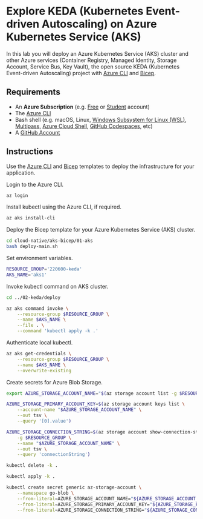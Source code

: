 # Explore KEDA (Kubernetes Event-driven Autoscaling) on Azure Kubernetes Service (AKS)

In this lab you will deploy an Azure Kubernetes Service (AKS) cluster and other Azure services (Container Registry, Managed Identity, Storage Account, Service Bus, Key Vault), the open source KEDA (Kubernetes Event-driven Autoscaling) project with [Azure CLI](https://docs.microsoft.com/en-us/cli/azure/install-azure-cli) and [Bicep](https://docs.microsoft.com/en-us/azure/azure-resource-manager/bicep/overview).

## Requirements

- An **Azure Subscription** (e.g. [Free](https://aka.ms/azure-free-account) or [Student](https://aka.ms/azure-student-account) account)
- The [Azure CLI](https://docs.microsoft.com/en-us/cli/azure/install-azure-cli)
- Bash shell (e.g. macOS, Linux, [Windows Subsystem for Linux (WSL)](https://docs.microsoft.com/en-us/windows/wsl/about), [Multipass](https://multipass.run/), [Azure Cloud Shell](https://docs.microsoft.com/en-us/azure/cloud-shell/quickstart), [GitHub Codespaces](https://github.com/features/codespaces), etc)
- A [GitHub Account](https://github.com)

## Instructions

Use the [Azure CLI](https://docs.microsoft.com/en-us/cli/azure/install-azure-cli) and [Bicep](https://docs.microsoft.com/en-us/azure/azure-resource-manager/bicep/overview) templates to deploy the infrastructure for your application.

Login to the Azure CLI.

```bash
az login
```

Install kubectl using the Azure CLI, if required.

```bash
az aks install-cli
```

Deploy the Bicep template for your Azure Kubernetes Service (AKS) cluster.

```bash
cd cloud-native/aks-bicep/01-aks
bash deploy-main.sh
```

Set environment variables.

```bash
RESOURCE_GROUP='220600-keda'
AKS_NAME='aks1'
```

Invoke kubectl command on AKS cluster.

```bash
cd ../02-keda/deploy

az aks command invoke \
    --resource-group $RESOURCE_GROUP \
    --name $AKS_NAME \
    --file . \
    --command 'kubectl apply -k .'
```

Authenticate local kubectl.

```bash
az aks get-credentials \
    --resource-group $RESOURCE_GROUP \
    --name $AKS_NAME \
    --overwrite-existing 
```

Create secrets for Azure Blob Storage.

```bash
export AZURE_STORAGE_ACCOUNT_NAME="$(az storage account list -g $RESOURCE_GROUP --out tsv --query '[0].name')"

AZURE_STORAGE_PRIMARY_ACCOUNT_KEY=$(az storage account keys list \
    --account-name "$AZURE_STORAGE_ACCOUNT_NAME" \
    --out tsv \
    --query '[0].value')

AZURE_STORAGE_CONNECTION_STRING=$(az storage account show-connection-string \
    -g $RESOURCE_GROUP \
    --name "$AZURE_STORAGE_ACCOUNT_NAME" \
    --out tsv \
    --query 'connectionString')

kubectl delete -k .

kubectl apply -k .

kubectl create secret generic az-storage-account \
    --namespace go-blob \
    --from-literal=AZURE_STORAGE_ACCOUNT_NAME="${AZURE_STORAGE_ACCOUNT_NAME}" \
    --from-literal=AZURE_STORAGE_PRIMARY_ACCOUNT_KEY="${AZURE_STORAGE_PRIMARY_ACCOUNT_KEY}" \
    --from-literal=AZURE_STORAGE_CONNECTION_STRING="${AZURE_STORAGE_CONNECTION_STRING}"
```